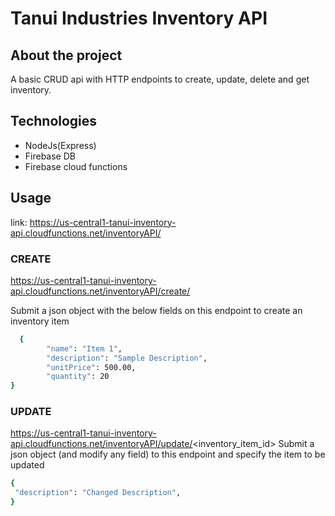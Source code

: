 # Tanui Industries Inventory API

## About the project
A basic CRUD api with HTTP endpoints to create, update, delete and get inventory.

## Technologies
- NodeJs(Express)
- Firebase DB
- Firebase cloud functions

## Usage

link: https://us-central1-tanui-inventory-api.cloudfunctions.net/inventoryAPI/ <endpoints>

### CREATE 
https://us-central1-tanui-inventory-api.cloudfunctions.net/inventoryAPI/create/

Submit a json object with the below fields on this endpoint to create an inventory item  
```sh
  {
        "name": "Item 1",
        "description": "Sample Description",
        "unitPrice": 500.00,
        "quantity": 20
}
```
### UPDATE
 https://us-central1-tanui-inventory-api.cloudfunctions.net/inventoryAPI/update/<inventory_item_id>
  Submit a json object (and modify any field) to this endpoint and specify the item to be updated
  
  ```sh
  {
   "description": "Changed Description",
  }
```
